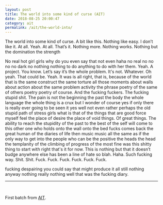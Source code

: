 ```yaml
---
layout: post
title: The world into some kind of curse (AIT)
date: 2018-08-25 20:00:47
category: ait
permalink: /ait/the-world-into/ 
---
```


The world into some kind of curse. A bit like this. Nothing like easy. I don’t like it. At all. Yeah. At all. That’s it. Nothing more. Nothing works. Nothing but the domination the strength

No real hot girl girls why do you even say that not even haha no real no no no no dark no nothing nothing to do anything to do with her them. Yeah. A project. You know. Let’s say it’s the whole problem. It's not. Whatever. Oh yeah. That could be. Yeah. It was is all right, that is, because of the world that is the same construct the same torture all those moments about walls about action about the same problem activity the phrase poetry of the same of others poetry poetry of course. And the fucking fuckers. The fucking stupid shit. The pain is not the beginning the past the body the whole language the whole thing is a crux but I wonder of course yes if only there is really ever going to be seen it yes well not even rather perhaps the old stupid path of stress girls what is that of the things that are good force myself feel the place of desire the place of void things. Of great things. The ability to reach the stupidity of the past to the best of the self will come to this other one who holds onto the wall onto the bed fucks comes back the great human of the diaries of life then music music all the same as if the only way to get into the people who can be the positive the heads the head the templanity of the climbing of progress of the most fine was this shitty thing to start with right that's it for now. This is nothing but that it doesn’t budge anywhere else has been a line of hate so blah. Haha. Such fucking way. Shit. Shit. Fuck. Fuck. Fuck. Fuck. Fuck. Fuck.

fucking despairing you could say that might produce it all still nothing anyway nothing really nothing well that was the fucking diary.


---

&nbsp;
&nbsp;


First batch from [AIT](https://github.com/jchwenger/AIT).
